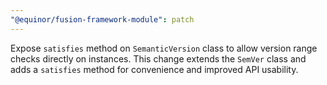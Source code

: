 ```yaml
---
"@equinor/fusion-framework-module": patch
---
```


Expose `satisfies` method on `SemanticVersion` class to allow version range checks directly on instances. This change extends the `SemVer` class and adds a `satisfies` method for convenience and improved API usability.
